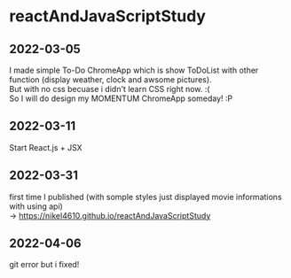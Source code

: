 # reactAndJavaScriptStudy

## 2022-03-05

I made simple To-Do ChromeApp which is show ToDoList with other function (display weather, clock and awsome pictures).  
But with no css becuase i didn't learn CSS right now. :(  
So I will do design my MOMENTUM ChromeApp someday! :P

## 2022-03-11

Start React.js + JSX

## 2022-03-31

first time I published (with somple styles just displayed movie informations with using api)  
 -> https://nikel4610.github.io/reactAndJavaScriptStudy

## 2022-04-06

git error but i fixed!
